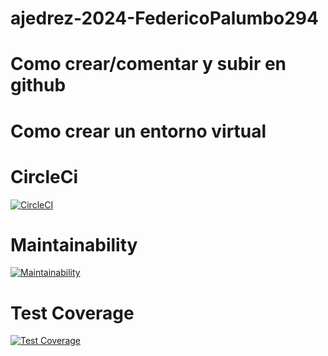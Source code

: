 # ajedrez-2024-FedericoPalumbo294

# Como crear/comentar y subir en github
<!-- 
1_echo "# ajedrez-2024-fedepaljumbo294" >> README.md ---Crea un archivo README.md
2_git init ---Inicializa un nuevo repositorio Git en el directorio actual
3_git add README.md ---Aquí estás añadiendo README.md para que sea incluido en el próximo commit
4_git add . ---aca estas añadiendo todo en el proximo commit
5_git commit -m "cambios realizados" ---aca creas un commit mencionando los cambios que hiciste
6_git branch -M main ---Cambia el nombre de la rama actual a main
7_git remote add origin git@github.com:um-computacion-tm/ajedrez-2024-fedepaljumbo294.git ---establece la conexión entre tu repositorio local y el repositorio remoto en GitHub
8_git push -u origin main ---Sube los commits de tu repositorio local a la rama main en el repositorio remoto llamado origin.
-->

# Como crear un entorno virtual
<!-- 
python3 -m venv venv ---Creamos el entorno virtual
source venv/bin/activate ---Activamos el entorno virtual
-->
# CircleCi
[![CircleCI](https://dl.circleci.com/status-badge/img/gh/um-computacion-tm/ajedrez-2024-FedericoPalumbo294/tree/main.svg?style=svg)](https://dl.circleci.com/status-badge/redirect/gh/um-computacion-tm/ajedrez-2024-FedericoPalumbo294/tree/main)

# Maintainability
[![Maintainability](https://api.codeclimate.com/v1/badges/96bb727d6f649e127dd3/maintainability)](https://codeclimate.com/github/um-computacion-tm/ajedrez-2024-FedericoPalumbo294/maintainability)

# Test Coverage
[![Test Coverage](https://api.codeclimate.com/v1/badges/96bb727d6f649e127dd3/test_coverage)](https://codeclimate.com/github/um-computacion-tm/ajedrez-2024-FedericoPalumbo294/test_coverage)